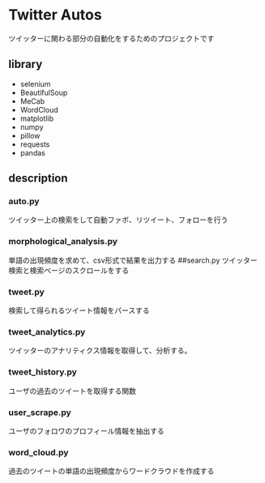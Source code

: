 # Twitter Autos
ツイッターに関わる部分の自動化をするためのプロジェクトです
## library
- selenium
- BeautifulSoup
- MeCab
- WordCloud
- matplotlib
- numpy
- pillow
- requests
- pandas
## description
### auto.py
ツイッター上の検索をして自動ファボ、リツイート、フォローを行う
### morphological_analysis.py
単語の出現頻度を求めて、csv形式で結果を出力する
##search.py
ツイッター検索と検索ページのスクロールをする
### tweet.py
検索して得られるツイート情報をパースする
### tweet_analytics.py
ツイッターのアナリティクス情報を取得して、分析する。
### tweet_history.py
ユーザの過去のツイートを取得する関数
### user_scrape.py
ユーザのフォロワのプロフィール情報を抽出する
### word_cloud.py
過去のツイートの単語の出現頻度からワードクラウドを作成する